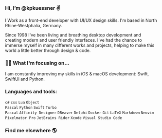 ### Hi, I’m @kpkuessner ✌️ 

I Work as a front-end developer with UI/UX design skills. I'm based in North Rhine-Westphalia, Germany.

Since 1998 I've been living and breathing desktop development and creating modern and user friendly interfaces. 
I've had the chance to immerse myself in many different works and projects, helping to make this world a little 
better through design & code.

### 👨‍💻 What I'm focusing on...

I am constantly improving my skills in iOS & macOS development: Swift, SwiftUi and Python.<br />

### Languages and tools:

<code>c#</code>
<code>css</code>
<code>Lua</code>
<code>Object Pascal</code> 
<code>Python</code>
<code>Swift</code>
<code>Turbo Pascal</code>
<code>Affinity Designer</code>
<code>DBeaver</code>
<code>Delphi</code>
<code>Docker</code>
<code>Git</code>
<code>LaTeX</code>
<code>Markdown</code>
<code>Neovim</code>
<code>Pixelmator Pro</code>
<code>JetBrains Rider</code>
<code>Xcode</code>
<code>Visual Studio Code</code>

### Find me elsewhere 🌎

<!---
kpkuessner/kpkuessner is a ✨ special ✨ repository because its `README.md` (this file) appears on your GitHub profile.
You can click the Preview link to take a look at your changes.
--->
